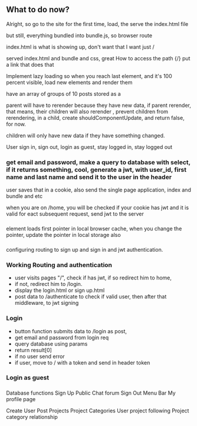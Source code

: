 ## What to do now?
Alright, so go to the site for the first time, load, the serve the index.html file

but still, everything bundled into bundle.js, so browser route

index.html is what is showing up, don't want that
I want just / 

served index.html and bundle and css, great
How to access the path {/}
put a link that does that

Implement lazy loading
so when you reach last element, and it's 100 percent visible, load new elements and render them 

have an array of groups of 10 posts  stored as a 

parent will have to rerender because they have new data,
if parent rerender, that means, their children will also rerender
, prevent children from rerendering, in a child, create shouldComponentUpdate, and return false, for now.

children will only have new data if they have something changed. 

User sign in, sign out, login as guest, stay logged in,  stay logged out

### get email and password, make a query to database with select, if it returns something, cool, generate a jwt, with user_id, first name and last name and send it to the user in the header
user  saves that in a cookie,
also send the single page application, index and bundle and etc

when you are on /home, you will be checked if your cookie has jwt and it is valid
for eact subsequent request, send jwt to the server

### 
element loads first pointer in local browser cache, when you change the pointer, update the pointer in local storage also

###
configuring routing to sign up and sign in and jwt authentication.

### Working Routing and authentication
- user visits pages "/", check if has jwt, if so redirect him to home, 
- if not, redirect him to /login. 
- display the login.html or sign up.html
- post data to /authenticate to check if valid user, then after that middleware, to jwt signing

### Login 
- button function submits data to /login as post,
- get email and password from login req
- query database using params
- return result[0]
- if no user send error
- if user, move to / with a token and send in header token 

### Login as guest

### 
Database functions
Sign Up
Public Chat forum
Sign Out
Menu Bar
My profile page

Create 
User
Post
Projects
Project Categories
User project following
Project category relationship
